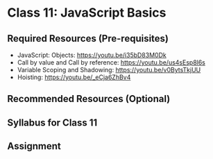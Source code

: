 # Class 11: JavaScript Basics

## Required Resources (Pre-requisites)
* JavaScript: Objects: https://youtu.be/i35bD83M0Dk
* Call by value and Call by reference: https://youtu.be/us4sEsp8l6s
* Variable Scoping and Shadowing: https://youtu.be/v0BytsTkjUU
* Hoisting: https://youtu.be/_eCja6ZhBv4

## Recommended Resources (Optional)

## Syllabus for Class 11

## Assignment

